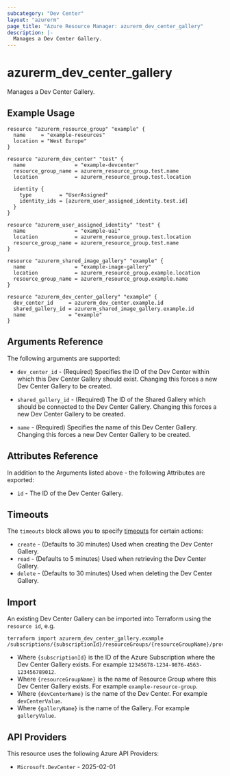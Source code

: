 ```yaml
---
subcategory: "Dev Center"
layout: "azurerm"
page_title: "Azure Resource Manager: azurerm_dev_center_gallery"
description: |-
  Manages a Dev Center Gallery.
---
```


# azurerm_dev_center_gallery

Manages a Dev Center Gallery.

## Example Usage

```hcl
resource "azurerm_resource_group" "example" {
  name     = "example-resources"
  location = "West Europe"
}

resource "azurerm_dev_center" "test" {
  name                = "example-devcenter"
  resource_group_name = azurerm_resource_group.test.name
  location            = azurerm_resource_group.test.location

  identity {
    type         = "UserAssigned"
    identity_ids = [azurerm_user_assigned_identity.test.id]
  }
}

resource "azurerm_user_assigned_identity" "test" {
  name                = "example-uai"
  location            = azurerm_resource_group.test.location
  resource_group_name = azurerm_resource_group.test.name
}

resource "azurerm_shared_image_gallery" "example" {
  name                = "example-image-gallery"
  location            = azurerm_resource_group.example.location
  resource_group_name = azurerm_resource_group.example.name
}

resource "azurerm_dev_center_gallery" "example" {
  dev_center_id     = azurerm_dev_center.example.id
  shared_gallery_id = azurerm_shared_image_gallery.example.id
  name              = "example"
}
```

## Arguments Reference

The following arguments are supported:

* `dev_center_id` - (Required) Specifies the ID of the Dev Center within which this Dev Center Gallery should exist. Changing this forces a new Dev Center Gallery to be created.

* `shared_gallery_id` - (Required) The ID of the Shared Gallery which should be connected to the Dev Center Gallery. Changing this forces a new Dev Center Gallery to be created.

* `name` - (Required) Specifies the name of this Dev Center Gallery. Changing this forces a new Dev Center Gallery to be created.

## Attributes Reference

In addition to the Arguments listed above - the following Attributes are exported:

* `id` - The ID of the Dev Center Gallery.

## Timeouts

The `timeouts` block allows you to specify [timeouts](https://developer.hashicorp.com/terraform/language/resources/configure#define-operation-timeouts) for certain actions:

* `create` - (Defaults to 30 minutes) Used when creating the Dev Center Gallery.
* `read` - (Defaults to 5 minutes) Used when retrieving the Dev Center Gallery.
* `delete` - (Defaults to 30 minutes) Used when deleting the Dev Center Gallery.

## Import

An existing Dev Center Gallery can be imported into Terraform using the `resource id`, e.g.

```shell
terraform import azurerm_dev_center_gallery.example /subscriptions/{subscriptionId}/resourceGroups/{resourceGroupName}/providers/Microsoft.DevCenter/devCenters/{devCenterName}/galleries/{galleryName}
```

* Where `{subscriptionId}` is the ID of the Azure Subscription where the Dev Center Gallery exists. For example `12345678-1234-9876-4563-123456789012`.
* Where `{resourceGroupName}` is the name of Resource Group where this Dev Center Gallery exists. For example `example-resource-group`.
* Where `{devCenterName}` is the name of the Dev Center. For example `devCenterValue`.
* Where `{galleryName}` is the name of the Gallery. For example `galleryValue`.

## API Providers
<!-- This section is generated, changes will be overwritten -->
This resource uses the following Azure API Providers:

* `Microsoft.DevCenter` - 2025-02-01

